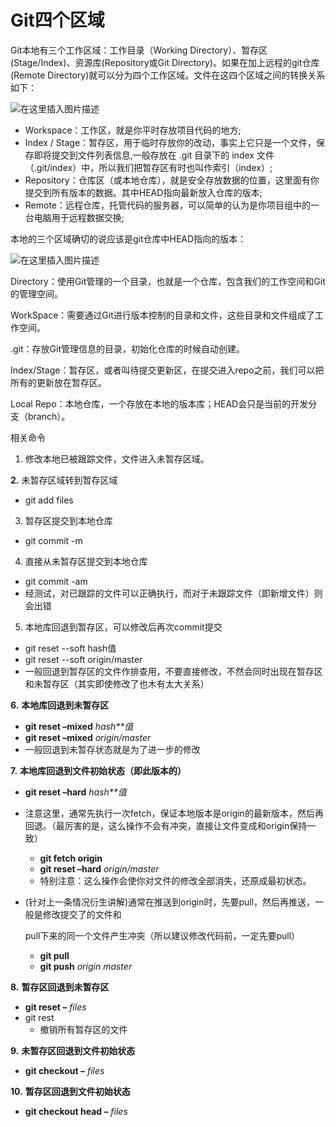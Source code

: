 # Git四个区域

Git本地有三个工作区域：工作目录（Working Directory）、暂存区(Stage/Index)、资源库(Repository或Git Directory)。如果在加上远程的git仓库(Remote Directory)就可以分为四个工作区域。文件在这四个区域之间的转换关系如下：

![在这里插入图片描述](https://picture-1258612855.cos.ap-shanghai.myqcloud.com/20220816120626.png)

- Workspace：工作区，就是你平时存放项目代码的地方;
- Index / Stage：暂存区，用于临时存放你的改动，事实上它只是一个文件，保存即将提交到文件列表信息,一般存放在 .git 目录下的 index 文件（.git/index）中，所以我们把暂存区有时也叫作索引（index）;
- Repository：仓库区（或本地仓库），就是安全存放数据的位置，这里面有你提交到所有版本的数据。其中HEAD指向最新放入仓库的版本;
- Remote：远程仓库，托管代码的服务器，可以简单的认为是你项目组中的一台电脑用于远程数据交换;



本地的三个区域确切的说应该是git仓库中HEAD指向的版本：

![在这里插入图片描述](https://picture-1258612855.cos.ap-shanghai.myqcloud.com/20220816121515.png)

Directory：使用Git管理的一个目录，也就是一个仓库，包含我们的工作空间和Git的管理空间。

WorkSpace：需要通过Git进行版本控制的目录和文件，这些目录和文件组成了工作空间。

.git：存放Git管理信息的目录，初始化仓库的时候自动创建。

Index/Stage：暂存区，或者叫待提交更新区，在提交进入repo之前，我们可以把所有的更新放在暂存区。

Local Repo：本地仓库，一个存放在本地的版本库；HEAD会只是当前的开发分支（branch）。





相关命令

1. 修改本地已被跟踪文件，文件进入未暂存区域。

**2.** 未暂存区域转到暂存区域

- git add files

3. 暂存区提交到本地仓库

- git commit -m

4. 直接从未暂存区提交到本地仓库

- git commit -am
- 经测试，对已跟踪的文件可以正确执行，而对于未跟踪文件（即新增文件）则会出错

5. 本地库回退到暂存区，可以修改后再次commit提交

- git reset --soft hash值
- git reset --soft origin/master
- 一般回退到暂存区的文件作排查用，不要直接修改，不然会同时出现在暂存区和未暂存区（其实即使修改了也木有太大关系）

**6.** **本地库回退到未暂存区**

- **git reset –mixed** *hash**值*
- **git reset –mixed** *origin/master*
- 一般回退到未暂存状态就是为了进一步的修改

**7.** **本地库回退到文件初始状态（即此版本的）**

- **git reset –hard** *hash**值*

- 注意这里，通常先执行一次fetch，保证本地版本是origin的最新版本，然后再回退。（最厉害的是，这么操作不会有冲突，直接让文件变成和origin保持一致）

  - **git fetch origin**
  - **git reset –hard** *origin/master*
  - 特别注意：这么操作会使你对文件的修改全部消失，还原成最初状态。

- (针对上一条情况衍生讲解)通常在推送到origin时，先要pull，然后再推送，一般是修改提交了的文件和

  pull下来的同一个文件产生冲突（所以建议修改代码前，一定先要pull）

  - **git pull**
  - **git push** *origin master*

**8.** **暂存区回退到未暂存区**

- **git reset –** *files*
- git rest
  - 撤销所有暂存区的文件

**9.** **未暂存区回退到文件初始状态**

- **git checkout –** *files*

**10.** **暂存区回退到文件初始状态**

- **git checkout head –** *files*




